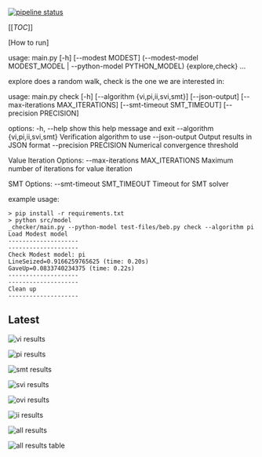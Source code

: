 [![pipeline status](https://gitlab.utwente.nl/pmc-course/projects-2025/project-4/badges/main/pipeline.svg)](https://gitlab.utwente.nl/pmc-course/projects-2025/project-4/-/commits/main)

[[_TOC_]]

[How to run]

usage: main.py [-h] [--modest MODEST]
               (--modest-model MODEST_MODEL | --python-model PYTHON_MODEL)
               {explore,check} ...

explore does a random walk, check is the one we are interested in:

usage: main.py check [-h] [--algorithm {vi,pi,ii,svi,smt}]
                     [--json-output]
                     [--max-iterations MAX_ITERATIONS]
                     [--smt-timeout SMT_TIMEOUT]
                     [--precision PRECISION]

options:
  -h, --help            show this help message and exit
  --algorithm {vi,pi,ii,svi,smt}
                        Verification algorithm to use
  --json-output         Output results in JSON format
  --precision PRECISION
                        Numerical convergence threshold

Value Iteration Options:
  --max-iterations MAX_ITERATIONS
                        Maximum number of iterations for
                        value iteration

SMT Options:
  --smt-timeout SMT_TIMEOUT
                        Timeout for SMT solver

example usage:
```
> pip install -r requirements.txt
> python src/model
_checker/main.py --python-model test-files/beb.py check --algorithm pi
Load Modest model
--------------------
--------------------
Check Modest model: pi
LineSeized=0.9166259765625 (time: 0.20s)
GaveUp=0.0833740234375 (time: 0.22s)
--------------------
--------------------
Clean up
--------------------
```

## Latest

![ vi results ](https://gitlab.utwente.nl/pmc-course/projects-2025/project-4/-/jobs/artifacts/main/raw/results/time_results_vi.png?job=graph_results)

![ pi results ](https://gitlab.utwente.nl/pmc-course/projects-2025/project-4/-/jobs/artifacts/main/raw/results/time_results_pi.png?job=graph_results)

![ smt results ](https://gitlab.utwente.nl/pmc-course/projects-2025/project-4/-/jobs/artifacts/main/raw/results/time_results_smt.png?job=graph_results)

![ svi results ](https://gitlab.utwente.nl/pmc-course/projects-2025/project-4/-/jobs/artifacts/main/raw/results/time_results_svi.png?job=graph_results)

![ ovi results ](https://gitlab.utwente.nl/pmc-course/projects-2025/project-4/-/jobs/artifacts/main/raw/results/time_results_ovi.png?job=graph_results)

![ ii results ](https://gitlab.utwente.nl/pmc-course/projects-2025/project-4/-/jobs/artifacts/main/raw/results/time_results_ii.png?job=graph_results)

![ all results ](https://gitlab.utwente.nl/pmc-course/projects-2025/project-4/-/jobs/artifacts/main/raw/results/time_results_all.png?job=graph_results)

![ all results table ](https://gitlab.utwente.nl/pmc-course/projects-2025/project-4/-/jobs/artifacts/main/raw/results/good_results_table.png?job=graph_results)